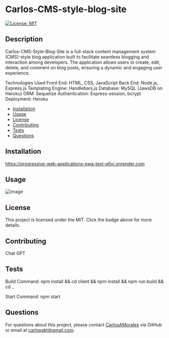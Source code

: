 # Carlos-CMS-style-blog-site

[![License: MIT](https://img.shields.io/badge/License-MIT-yellow.svg)](https://opensource.org/licenses/MIT)

## Description

Carlos-CMS-Style-Blog-Site is a full-stack content management system (CMS)-style blog application built to facilitate seamless blogging and interaction among developers. The application allows users to create, edit, delete, and comment on blog posts, ensuring a dynamic and engaging user experience.

Technologies Used
Front End: HTML, CSS, JavaScript
Back End: Node.js, Express.js
Templating Engine: Handlebars.js
Database: MySQL (JawsDB on Heroku)
ORM: Sequelize
Authentication: Express-session, bcrypt
Deployment: Heroku


- [Installation](#installation)
- [Usage](#usage)
- [License](#license)
- [Contributing](#contributing)
- [Tests](#tests)
- [Questions](#questions)

## Installation

https://progressive-web-applications-pwa-text-q6vi.onrender.com


## Usage

![image](https://github.com/carlosamorales/Progressive-Web-Applications-PWA-Text-Editor-Carlos-Challenge-19/assets/7796766/27ce201b-f754-4839-82f0-1ce3ffcf980b)



## License

This project is licensed under the MIT. Click the badge above for more details.

## Contributing

Chat GPT

## Tests

Build Command: npm install && cd client && npm install && npm run build && cd ..


Start Command: npm start 

## Questions

For questions about this project, please contact [CarlosAMorales](https://github.com/CarlosAMorales) via GitHub or email at carlosgkt@gmail.com.

